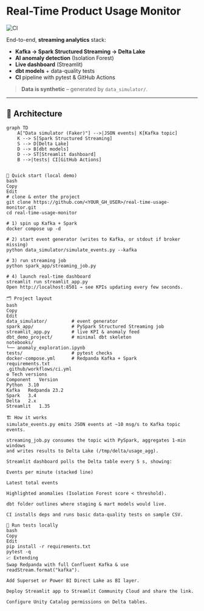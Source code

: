 # Real-Time Product Usage Monitor
![CI](https://github.com/danymitkova/real-time-usage-monitor/actions/workflows/ci.yml/badge.svg?branch=main)

End-to-end, **streaming analytics** stack:

* **Kafka → Spark Structured Streaming → Delta Lake**
* **AI anomaly detection** (Isolation Forest)
* **Live dashboard** (Streamlit)
* **dbt models** + data-quality tests
* **CI** pipeline with pytest & GitHub Actions

> **Data is synthetic** – generated by `data_simulator/`.

---

## 📐 Architecture

```mermaid
graph TD
    A["Data simulator (Faker)"] -->|JSON events| K[Kafka topic]
    K --> S[Spark Structured Streaming]
    S --> D[Delta Lake]
    D --> B[dbt models]
    D --> ST[Streamlit dashboard]
    B -->|tests| CI[GitHub Actions]


🚀 Quick start (local demo)
bash
Copy
Edit
# clone & enter the project
git clone https://github.com/<YOUR_GH_USER>/real-time-usage-monitor.git
cd real-time-usage-monitor

# 1) spin up Kafka + Spark
docker compose up -d

# 2) start event generator (writes to Kafka, or stdout if broker missing)
python data_simulator/simulate_events.py --kafka

# 3) run streaming job
python spark_app/streaming_job.py

# 4) launch real-time dashboard
streamlit run streamlit_app.py
Open http://localhost:8501 → see KPIs updating every few seconds.

🗂️ Project layout
bash
Copy
Edit
data_simulator/         # event generator
spark_app/              # PySpark Structured Streaming job
streamlit_app.py        # live KPI & anomaly feed
dbt_demo_project/       # minimal dbt skeleton
notebooks/
└── anomaly_exploration.ipynb
tests/                  # pytest checks
docker-compose.yml      # Redpanda Kafka + Spark
requirements.txt
.github/workflows/ci.yml
⚙️ Tech versions
Component	Version
Python	3.10
Kafka	Redpanda 23.2
Spark	3.4
Delta	2.x
Streamlit	1.35

🏗️ How it works
simulate_events.py emits JSON events at ~10 msg/s to Kafka topic events.

streaming_job.py consumes the topic with PySpark, aggregates 1-min windows
and writes results to Delta Lake (/tmp/delta/usage_agg).

Streamlit dashboard polls the Delta table every 5 s, showing:

Events per minute (stacked line)

Latest total events

Highlighted anomalies (Isolation Forest score < threshold).

dbt folder outlines where staging & mart models would live.

CI installs deps and runs basic data-quality tests on sample CSV.

🧪 Run tests locally
bash
Copy
Edit
pip install -r requirements.txt
pytest -q
📈 Extending
Swap Redpanda with full Confluent Kafka & use readStream.format("kafka").

Add Superset or Power BI Direct Lake as BI layer.

Deploy Streamlit app to Streamlit Community Cloud and share the link.

Configure Unity Catalog permissions on Delta tables.

